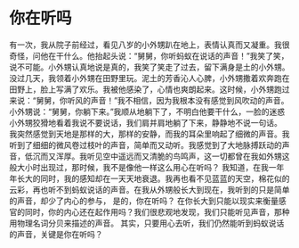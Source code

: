 # 你在听吗
有一次，我从院子前经过，看见八岁的小外甥趴在地上，表情认真而又凝重。我很奇怪，问他在干什么。他抬起头说：“舅舅，你听蚂蚁在说话的声音！”我笑了笑，说不可能。小外甥认真地说是真的，我笑了笑走了过去，留下满身是土的小外甥。 
没过几天，我领着小外甥在田野里玩。泥土的芳香沁人心脾，小外甥撒着欢奔跑在田野上，脸上写满了欢乐。我被他感染了，心情也爽朗起来。这时候，小外甥跑过来说：“舅舅，你听风的声音！”我不相信，因为我根本没有感觉到风吹动的声音。 
小外甥说：“舅舅，你躺下来。”我顺从地躺下了，不明白他要干什么，一脸的迷惑 
小外甥狡猾地看着我说不要说话，我们肩并肩地躺了下来，静静地不说一句话。 
我突然感觉到天地是那样的大，那样的安静，而我的耳朵里响起了细微的声音。我听到了细细的微风卷过枝叶的声音，简单而又动听。我感觉到了大地脉搏跃动的声音，低沉而又浑厚。我听见空中遥远而又清脆的鸟鸣声，这一切都曾在我如外甥这般大小时出现过，那时候，我不是像他一样这么用心在听吗？ 
我知道，在我一年年长大的同时，我的感知却在一天天地衰退。我再也看不见蓝蓝的天空，棉花似的云彩，再也听不到蚂蚁说话的声音。在我从外甥般长大到现在，我听到的只是简单的声音，却少了内心的参与， 
是的，你在听吗？ 在你长大到只能以现实来衡量感官的同时，你的内心还在起作用吗？我们很悲观地发现，我们只能听见声音，那种用物理名词分贝来描述的声音。 
其实，只要用心去听，我们仍然能听到蚂蚁说话的声音，关键是你在听吗？
  